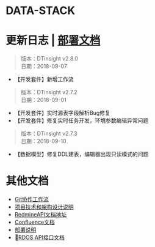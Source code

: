 # DATA-STACK 


# 更新日志 | [部署文档](./Deploy.md)
 > 版本：DTinsight v2.8.0 <br>
 > 日期：2018-09-07

- 【开发套件】新增工作流

 > 版本：DTinsight v2.7.2 <br>
 > 日期：2018-09-01
- 【开发套件】实时源表字段解析Bug修复
- 【开发套件】修复实时任务开发，环境参数编辑异常问题

 > 版本：DTinsight v2.7.3 <br>
 > 日期：2018-09-10
- 【数据模型】修复DDL建表，编辑器出现只读模式的问题


# 其他文档
- [Git协作工作流](http://git.dtstack.cn/ziv/data-stack-web/wikis/gitflow)
- [项目技术和架构设计说明
](http://git.dtstack.cn/ziv/data-stack-web/wikis/Development)
- [RedmineAPI文档地址](http://redmine.prod.dtstack.cn/projects/rdos)
- [Confluence文档](http://confluence.dev.dtstack.cn/display/RDOS/RD-OS)
- [部署说明](http://git.dtstack.cn/ziv/data-stack-web/wikis/deploy)
- [RDOS API接口文档](http://git.dtstack.cn/dtstack/rdos-docs)


